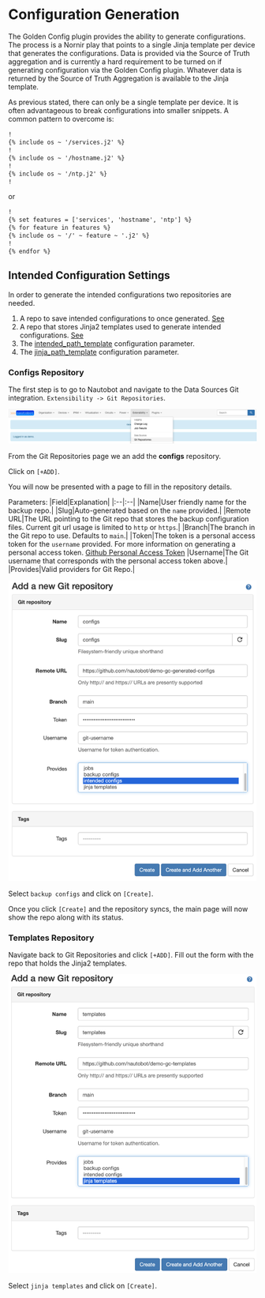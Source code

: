 # Configuration Generation

The Golden Config plugin provides the ability to generate configurations. The process is a Nornir play that points to a single Jinja template per 
device that generates the configurations. Data is provided via the Source of Truth aggregation and is currently a hard requirement to be turned on if 
generating configuration via the Golden Config plugin. Whatever data is returned by the Source of Truth Aggregation is available to the Jinja template.

As previous stated, there can only be a single template per device. It is often advantageous to break configurations into smaller snippets. A common pattern 
to overcome is:

```jinja
!
{% include os ~ '/services.j2' %}
!
{% include os ~ '/hostname.j2' %}
!
{% include os ~ '/ntp.j2' %}
!
```
or 

```jinja
!
{% set features = ['services', 'hostname', 'ntp'] %}
{% for feature in features %}
{% include os ~ '/' ~ feature ~ '.j2' %}
!
{% endfor %}
```

## Intended Configuration Settings

In order to generate the intended configurations two repositories are needed.

1. A repo to save intended configurations to once generated. [See](#Configs-Repository)
2. A repo that stores Jinja2 templates used to generate intended configurations. [See](#Templates-Repository)
3. The [intended_path_template](./golden-config-settings.md#Intended-Path) configuration parameter.
4. The [jinja_path_template](./golden-config-settings.md#Template-Path) configuration parameter.

### Configs Repository
The first step is to go to Nautobot and navigate to the Data Sources Git integration. `Extensibility -> Git Repositories`.

![Intended Git Navigation](./img/git-step1.png)

From the Git Repositories page we an add the **configs** repository.

Click on `[+ADD]`.

You will now be presented with a page to fill in the repository details.

Parameters:
|Field|Explanation|
|:--|:--|
|Name|User friendly name for the backup repo.|
|Slug|Auto-generated based on the `name` provided.|
|Remote URL|The URL pointing to the Git repo that stores the backup configuration files. Current git url usage is limited to `http` or `https`.|
|Branch|The branch in the Git repo to use. Defaults to `main`.|
|Token|The token is a personal access token for the `username` provided.  For more information on generating a personal access token. [Github Personal Access Token](https://docs.github.com/en/github/authenticating-to-github/creating-a-personal-access-token)
|Username|The Git username that corresponds with the personal access token above.|
|Provides|Valid providers for Git Repo.|
<br>

![Example Git Intended](./img/intended-git-step2.png)

Select `backup configs` and click on `[Create]`.

Once you click `[Create]` and the repository syncs, the main page will now show the repo along with its status.

### Templates Repository
Navigate back to Git Repositories and click `[+ADD]`.  Fill out the form with the repo that holds the Jinja2 templates.

![Example Git Templates](./img/templates-git-step2.png)

Select `jinja templates` and click on `[Create]`.

